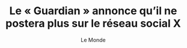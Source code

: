 ---
layout: post
title: "Le « Guardian » annonce qu’il ne postera plus sur le réseau social X"
link: https://www.lemonde.fr/actualite-medias/article/2024/11/13/le-guardian-annonce-qu-il-ne-postera-plus-sur-le-reseau-social-x_6391705_3236.html
author: "Le Monde"
published_date: "13/11/2024"
description: "« Pourquoi le Guardian ne poste plus sur X ». Dans un court article publié mercredi 13 novembre, le Guardian, quotidien britannique aux 10,8 millions d’abonnés sur X (ex-Twitter), a annoncé quitter le réseau social, propriété d’Elon Musk."
language: "fr"
categories: "Liens"
tags: "presse x réseau-social"
og-tags: "presse x réseau-social"
permalink: /:categories/:year/:month/:day/:title/
---